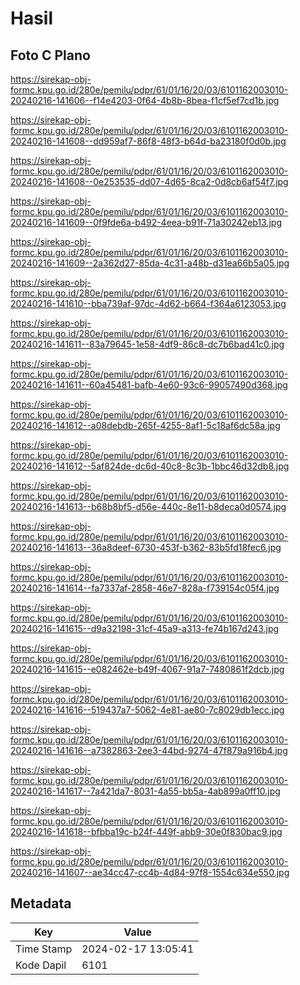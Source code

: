 # Hasil

## Foto C Plano

https://sirekap-obj-formc.kpu.go.id/280e/pemilu/pdpr/61/01/16/20/03/6101162003010-20240216-141606--f14e4203-0f64-4b8b-8bea-f1cf5ef7cd1b.jpg

https://sirekap-obj-formc.kpu.go.id/280e/pemilu/pdpr/61/01/16/20/03/6101162003010-20240216-141608--dd959af7-86f8-48f3-b64d-ba23180f0d0b.jpg

https://sirekap-obj-formc.kpu.go.id/280e/pemilu/pdpr/61/01/16/20/03/6101162003010-20240216-141608--0e253535-dd07-4d65-8ca2-0d8cb6af54f7.jpg

https://sirekap-obj-formc.kpu.go.id/280e/pemilu/pdpr/61/01/16/20/03/6101162003010-20240216-141609--0f9fde6a-b492-4eea-b91f-71a30242eb13.jpg

https://sirekap-obj-formc.kpu.go.id/280e/pemilu/pdpr/61/01/16/20/03/6101162003010-20240216-141609--2a362d27-85da-4c31-a48b-d31ea66b5a05.jpg

https://sirekap-obj-formc.kpu.go.id/280e/pemilu/pdpr/61/01/16/20/03/6101162003010-20240216-141610--bba739af-97dc-4d62-b664-f364a6123053.jpg

https://sirekap-obj-formc.kpu.go.id/280e/pemilu/pdpr/61/01/16/20/03/6101162003010-20240216-141611--83a79645-1e58-4df9-86c8-dc7b6bad41c0.jpg

https://sirekap-obj-formc.kpu.go.id/280e/pemilu/pdpr/61/01/16/20/03/6101162003010-20240216-141611--60a45481-bafb-4e60-93c6-99057490d368.jpg

https://sirekap-obj-formc.kpu.go.id/280e/pemilu/pdpr/61/01/16/20/03/6101162003010-20240216-141612--a08debdb-265f-4255-8af1-5c18af6dc58a.jpg

https://sirekap-obj-formc.kpu.go.id/280e/pemilu/pdpr/61/01/16/20/03/6101162003010-20240216-141612--5af824de-dc6d-40c8-8c3b-1bbc46d32db8.jpg

https://sirekap-obj-formc.kpu.go.id/280e/pemilu/pdpr/61/01/16/20/03/6101162003010-20240216-141613--b68b8bf5-d56e-440c-8e11-b8deca0d0574.jpg

https://sirekap-obj-formc.kpu.go.id/280e/pemilu/pdpr/61/01/16/20/03/6101162003010-20240216-141613--36a8deef-6730-453f-b362-83b5fd18fec6.jpg

https://sirekap-obj-formc.kpu.go.id/280e/pemilu/pdpr/61/01/16/20/03/6101162003010-20240216-141614--fa7337af-2858-46e7-828a-f739154c05f4.jpg

https://sirekap-obj-formc.kpu.go.id/280e/pemilu/pdpr/61/01/16/20/03/6101162003010-20240216-141615--d9a32198-31cf-45a9-a313-fe74b167d243.jpg

https://sirekap-obj-formc.kpu.go.id/280e/pemilu/pdpr/61/01/16/20/03/6101162003010-20240216-141615--e082462e-b49f-4067-91a7-7480861f2dcb.jpg

https://sirekap-obj-formc.kpu.go.id/280e/pemilu/pdpr/61/01/16/20/03/6101162003010-20240216-141616--519437a7-5062-4e81-ae80-7c8029db1ecc.jpg

https://sirekap-obj-formc.kpu.go.id/280e/pemilu/pdpr/61/01/16/20/03/6101162003010-20240216-141616--a7382863-2ee3-44bd-9274-47f879a916b4.jpg

https://sirekap-obj-formc.kpu.go.id/280e/pemilu/pdpr/61/01/16/20/03/6101162003010-20240216-141617--7a421da7-8031-4a55-bb5a-4ab899a0ff10.jpg

https://sirekap-obj-formc.kpu.go.id/280e/pemilu/pdpr/61/01/16/20/03/6101162003010-20240216-141618--bfbba19c-b24f-449f-abb9-30e0f830bac9.jpg

https://sirekap-obj-formc.kpu.go.id/280e/pemilu/pdpr/61/01/16/20/03/6101162003010-20240216-141607--ae34cc47-cc4b-4d84-97f8-1554c634e550.jpg


## Metadata

| Key        | Value               |
| ---------- | ------------------- |
| Time Stamp | 2024-02-17 13:05:41 |
| Kode Dapil | 6101                |



